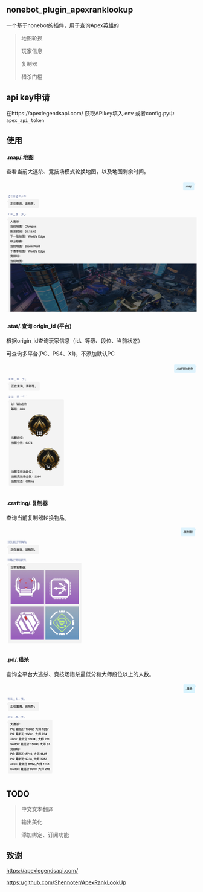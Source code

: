 ## nonebot_plugin_apexranklookup

一个基于nonebot的插件，用于查询Apex英雄的

> 地图轮换
> 
> 玩家信息
> 
> 复制器
> 
> 猎杀门槛

## api key申请
在https://apexlegendsapi.com/ 获取APIkey填入.env 或者config.py中
`apex_api_token`

## 使用
#### .map/.地图
查看当前大逃杀、竞技场模式轮换地图，以及地图剩余时间。
![](./image/map.png)
#### .stat/.查询 origin_id (平台)
根据origin_id查询玩家信息（id、等级、段位、当前状态）

可查询多平台(PC、PS4、X1)，不添加默认PC
![](./image/stat.png)

#### .crafting/.复制器
查询当前复制器轮换物品。
![](./image/crafting.png)

#### .pd/.猎杀
查询全平台大逃杀、竞技场猎杀最低分和大师段位以上的人数。
![](./image/pd.png)

## TODO
> 中文文本翻译
> 
> 输出美化
> 
> 添加绑定、订阅功能

## 致谢

https://apexlegendsapi.com/

https://github.com/Shennoter/ApexRankLookUp
